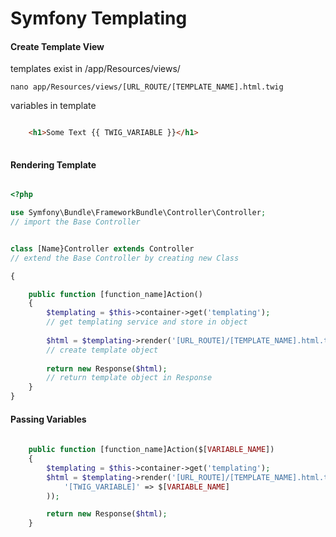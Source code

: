 Symfony Templating
==================

#### Create Template View

templates exist in /app/Resources/views/

    nano app/Resources/views/[URL_ROUTE/[TEMPLATE_NAME].html.twig


variables in template


```html

    <h1>Some Text {{ TWIG_VARIABLE }}</h1>
    

```


#### Rendering Template

```php

<?php

use Symfony\Bundle\FrameworkBundle\Controller\Controller;
// import the Base Controller 


class [Name}Controller extends Controller
// extend the Base Controller by creating new Class

{

    public function [function_name]Action()
    {
        $templating = $this->container->get('templating');
        // get templating service and store in object 
        
        $html = $templating->render('[URL_ROUTE]/[TEMPLATE_NAME].html.twig');
        // create template object 
        
        return new Response($html);
        // return template object in Response
    }
}

```

#### Passing Variables

``` php
 
    public function [function_name]Action($[VARIABLE_NAME])
    {
        $templating = $this->container->get('templating');
        $html = $templating->render('[URL_ROUTE]/[TEMPLATE_NAME].html.twig', array(
            '[TWIG_VARIABLE]' => $[VARIABLE_NAME]
        ));

        return new Response($html);
    }

```


